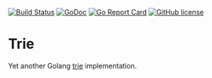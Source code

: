 [![Build Status](https://travis-ci.com/Pashugan/trie.svg?branch=master)](https://travis-ci.com/Pashugan/trie)
[![GoDoc](https://godoc.org/github.com/Pashugan/trie?status.svg)](https://godoc.org/github.com/Pashugan/trie)
[![Go Report Card](https://goreportcard.com/badge/github.com/Pashugan/trie)](https://goreportcard.com/report/github.com/Pashugan/trie)
[![GitHub license](https://img.shields.io/github/license/Pashugan/trie)](LICENSE)

# Trie

Yet another Golang [trie](https://en.wikipedia.org/wiki/Trie) implementation.
